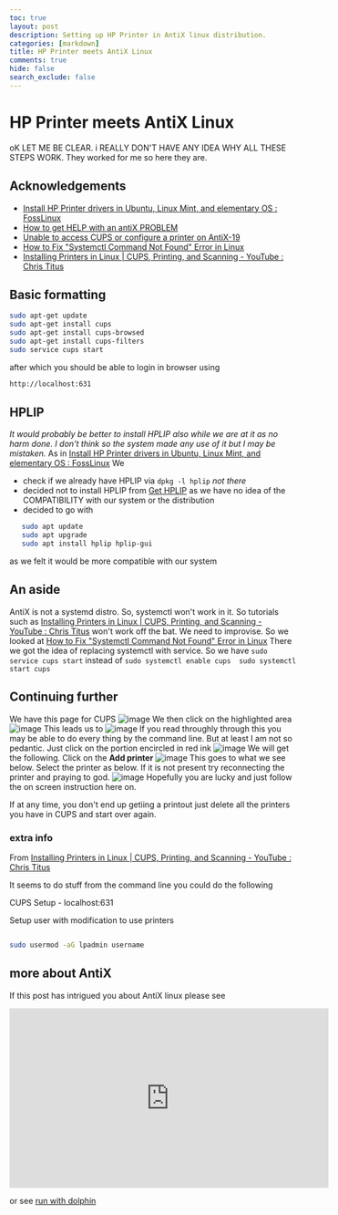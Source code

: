 ```yaml
---
toc: true
layout: post
description: Setting up HP Printer in AntiX linux distribution.
categories: [markdown]
title: HP Printer meets AntiX Linux
comments: true
hide: false
search_exclude: false
---
```

# HP Printer meets AntiX Linux
oK LET ME BE CLEAR. i REALLY DON'T HAVE ANY IDEA WHY ALL THESE STEPS WORK.
They worked for me so here they are.

## Acknowledgements
- [Install HP Printer drivers in Ubuntu, Linux Mint, and elementary OS : FossLinux](https://www.fosslinux.com/1547/install-hp-printer-drivers-in-ubuntu-linux-mint-and-elementary-os.htm)
- [How to get HELP with an antiX PROBLEM](https://www.antixforum.com/forums/topic/how-to-get-help-with-an-antix-problem/)
- [Unable to access CUPS or configure a printer on AntiX-19](https://www.antixforum.com/forums/topic/unable-to-access-cups-or-configure-a-printer-on-antix-19/)
- [How to Fix "Systemctl Command Not Found" Error in Linux](https://allthings.how/how-to-fix-systemctl-command-not-found-error-in-linux/)
- [Installing Printers in Linux | CUPS, Printing, and Scanning - YouTube : Chris Titus](https://www.youtube.com/watch?v=En2DJAMpwmY&pp=ygUcaHAgcHJpbnRlciBub3Qgd29ya2luZyBsaW51eA%3D%3D)




## Basic formatting
```bash
sudo apt-get update
sudo apt-get install cups
sudo apt-get install cups-browsed
sudo apt-get install cups-filters
sudo service cups start
```

after which you should be able to login in browser using

```html
http://localhost:631
```
## HPLIP
*It would probably be better to install HPLIP also while we are at it as no harm done.
I don't think so the system made any use of it but I may be mistaken.*
As in [Install HP Printer drivers in Ubuntu, Linux Mint, and elementary OS : FossLinux](https://www.fosslinux.com/1547/install-hp-printer-drivers-in-ubuntu-linux-mint-and-elementary-os.htm)
We 
- check if we already have HPLIP via `dpkg -l hplip` *not there*
- decided not to install HPLIP from [Get HPLIP](https://developers.hp.com/hp-linux-imaging-and-printing/gethplip) as we have no idea of the COMPATIBILITY with our system or the distribution
- decided to go with 
```bash 
   sudo apt update
   sudo apt upgrade
   sudo apt install hplip hplip-gui
   ``` 
   as we felt it would be more compatible with our system


## An aside
AntiX is not a systemd distro. So, systemctl won't work in it. So tutorials such as [Installing Printers in Linux | CUPS, Printing, and Scanning - YouTube : Chris Titus](https://www.youtube.com/watch?v=En2DJAMpwmY&pp=ygUcaHAgcHJpbnRlciBub3Qgd29ya2luZyBsaW51eA%3D%3D)
won't work off the bat. We need to improvise. So we looked at [How to Fix "Systemctl Command Not Found" Error in Linux](https://allthings.how/how-to-fix-systemctl-command-not-found-error-in-linux/)
There we got the idea of replacing systemctl with service.
So we have `sudo service cups start` instead of `sudo systemctl enable cups 
sudo systemctl start cups`

## Continuing further
We have this page for CUPS
![image](https://github.com/TejasAvinashShetty/silvercloud/assets/27445854/98cd139d-a363-4667-84fa-36f6a7268ce4)
We then click on the highlighted area ![image](https://github.com/TejasAvinashShetty/silvercloud/assets/27445854/0406d58b-fa38-4f58-859b-5505de8546d3)
This leads us to ![image](https://github.com/TejasAvinashShetty/silvercloud/assets/27445854/63472cff-8c25-457f-a344-2144f92bb400)
If you read throughly through this you may be able to do every thing by the command line.
But at least I am not so pedantic.
Just click on the portion  encircled in red ink
![image](https://github.com/TejasAvinashShetty/silvercloud/assets/27445854/9e33f23b-7468-4c0d-8495-47283e3f7bc1)
We will get the following. Click on the **Add printer**
![image](https://github.com/TejasAvinashShetty/silvercloud/assets/27445854/05f071a3-df2b-476c-acdc-a515944c2bbc)
This goes to what we see below. Select the printer as below. If it is not present try reconnecting the printer and praying to god.
![image](https://github.com/TejasAvinashShetty/silvercloud/assets/27445854/c452b75a-3972-4686-a2a7-7427f986a54a)
Hopefully you are lucky and just follow the on screen instruction here on.

If at any time, you don't end up getiing a printout just  delete all the printers you have in CUPS and start over again.


### extra info 
From [Installing Printers in Linux | CUPS, Printing, and Scanning - YouTube : Chris Titus](https://www.youtube.com/watch?v=En2DJAMpwmY&pp=ygUcaHAgcHJpbnRlciBub3Qgd29ya2luZyBsaW51eA%3D%3D)

It seems to do stuff from the command line you could do the following

CUPS Setup - localhost:631

Setup user with modification to use printers

```bash

sudo usermod -aG lpadmin username
```
## more about AntiX
If this post has intrigued you about AntiX linux please see

<iframe width="560" height="315" src="https://www.youtube.com/embed/JCTaUAP6sSg" title="YouTube video player" frameborder="0" allow="accelerometer; autoplay; clipboard-write; encrypted-media; gyroscope; picture-in-picture; web-share" allowfullscreen></iframe>

or see [run with dolphin ](https://www.youtube.com/@runwiththedolphin)
